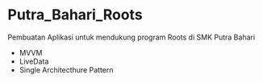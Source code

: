 # Putra_Bahari_Roots
Pembuatan Aplikasi untuk mendukung program Roots di SMK Putra Bahari
- MVVM
- LiveData
- Single Architecthure Pattern
